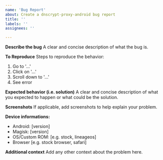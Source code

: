 ```yaml
---
name: 'Bug Report'
about: Create a dnscrypt-proxy-android bug report
title: ''
labels: ''
assignees: ''

---
```


**Describe the bug**
A clear and concise description of what the bug is.

**To Reproduce**
Steps to reproduce the behavior:
1. Go to '...'
2. Click on '...'
3. Scroll down to '...'
4. See error

**Expected behavior (i.e. solution)**
A clear and concise description of what you expected to happen or what could be the solution.

**Screenshots**
If applicable, add screenshots to help explain your problem.

**Device informations:**
- Android: [version]
- Magisk: [version]
- OS/Custom ROM: [e.g. stock, lineageos]
- Browser [e.g. stock browser, safari]

**Additional context**
Add any other context about the problem here.
